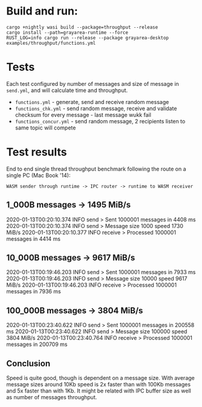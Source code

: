 # Build and run:

```
cargo +nightly wasi build --package=throughput --release
cargo install --path=grayarea-runtime --force                                                 
RUST_LOG=info cargo run --release --package grayarea-desktop examples/throughput/functions.yml
```

# Tests

Each test configured by number of messages and size of message in `send.yml`, and will calculate time and throughput.

- `functions.yml` - generate, send and receive random message
- `functions_chk.yml` - send random message, receive and validate checksum for every message - last message wukk fail
- `functions_concur.yml` - send random message, 2 recipients listen to same topic will compete

# Test results

End to end single thread throughput benchmark following the route on a single PC (Mac Book '14):

`WASM sender through runtime -> IPC router -> runtime to WASM receiver`

## 1_000B messages -> 1495 MiB/s

2020-01-13T00:20:10.374 INFO  send                    > Sent 1000001 messages in 4408 ms
2020-01-13T00:20:10.374 INFO  send                    > Message size 1000 speed 1730 MiB/s
2020-01-13T00:20:10.377 INFO  receive                 > Processed 1000001 messages in 4414 ms

## 10_000B messages -> 9617 MiB/s

2020-01-13T00:19:46.203 INFO  send                    > Sent 1000001 messages in 7933 ms
2020-01-13T00:19:46.203 INFO  send                    > Message size 10000 speed 9617 MiB/s
2020-01-13T00:19:46.203 INFO  receive                 > Processed 1000001 messages in 7936 ms

## 100_000B messages -> 3804 MiB/s

2020-01-13T00:23:40.622 INFO  send                    > Sent 1000001 messages in 200558 ms
2020-01-13T00:23:40.622 INFO  send                    > Message size 100000 speed 3804 MiB/s
2020-01-13T00:23:40.764 INFO  receive                 > Processed 1000001 messages in 200709 ms

## Conclusion

Speed is quite good, though is dependent on a message size. 
With average message sizes around 10Kb speed is 2x faster than with 100Kb messages and 5x faster than with 1Kb. 
It might be related with IPC buffer size as well as number of messages throughput.